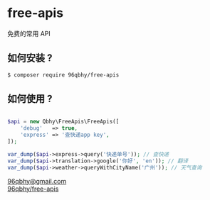 # free-apis
免费的常用 API 

## 如何安装 ?
```bash
$ composer require 96qbhy/free-apis
```

## 如何使用 ?
```php

$api = new Qbhy\FreeApis\FreeApis([
    'debug'   => true,
    'express' => '查快递app key',
]);

var_dump($api->express->query('快递单号')); // 查快递
var_dump($api->translation->google('你好', 'en')); // 翻译
var_dump($api->weather->queryWithCityName('广州')); // 天气查询
```

96qbhy@gmail.com  
[96qbhy/free-apis](https://github.com/qbhy/free-apis)